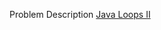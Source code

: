 Problem Description
[Java Loops II](https://www.hackerrank.com/challenges/java-loops/problem?isFullScreen=true)
